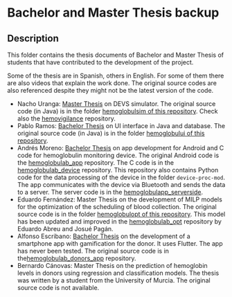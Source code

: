 # Bachelor and Master Thesis backup

## Description

This folder contains the thesis documents of Bachelor and Master Thesis of students that have contributed to the development of the project. 

Some of the thesis are in Spanish, others in English. For some of them there are also videos that explain the work done. The original source codes are also referenced despite they might not be the latest version of the code. 

- Nacho Uranga: [Master Thesis](https://youtu.be/VVGAXvXanxs) on DEVS simulator. The original source code (in Java) is in the folder [hemoglobulsim of this repository](https://github.com/greenlsi/hemoglobulab_MSO/tree/master/hemoglobulsim). Check also the [hemovigilance](https://github.com/greenlsi/hemovigilance) repository.
- Pablo Ramos: [Bachelor Thesis](https://youtu.be/H48Uh2r7KfQ) on UI interface in Java and database. The original source code (in Java) is in the folder [hemoglobului of this repository](https://github.com/greenlsi/hemoglobulab_MSO/tree/master/hemoglobului/java).
- Andrés Moreno: [Bachelor Thesis](https://youtu.be/hqC6O5XZ8tI) on app development for Android and C code for hemoglobulin monitoring device. The original Android code is the [hemoglobulab_app](https://github.com/greenlsi/hemoglobulab_app) repository. The C code is in the [hemoglobulab_device](https://github.com/greenlsi/hemoglobulab_device) repository. This repository also contains Python code for the data processing of the device in the folder `device-proc-mod`. The app communicates with the device via Bluetooth and sends the data to a server. The server code is in the [hemoglobulapp_serverside](https://github.com/greenlsi/hemoglobulapp_serverside).
- Eduardo Fernández: Master Thesis on the development of MILP models for the optimization of the scheduling of blood collection. The original source code is in the folder [hemoglobulopt of this repository](https://github.com/greenlsi/hemoglobulab_MSO/tree/master/hemoglobulopt). This model has been updated and improved in the [hemoglobulab_opt](https://github.com/greenlsi/hemoglobulab_opt/tree/master/hemoglobulopt) repository by Eduardo Abreu and Josué Pagán.
- Alfonso Escribano: [Bachelor Thesis](https://youtu.be/LXsRxujemeU) on the development of a smartphone app with gamification for the donor. It uses Flutter. The app has never been tested. The original source code is in the[hemoglobulab_donors_app](https://github.com/greenlsi/hemoglobulab_donors_app) repository.
- Bernardo Cánovas: Master Thesis on the prediction of hemoglobin levels in donors using regression and classification models. The thesis was written by a student from the University of Murcia. The original source code is not available.
